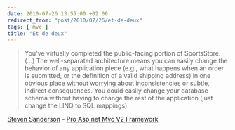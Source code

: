 ```yaml
---
date: 2010-07-26 13:55:00 +02:00
redirect_from: "post/2010/07/26/et-de-deux"
tags: [ mvc ]
title: "Et de deux"
---
```


> You've virtually completed the public-facing portion of SportsStore. (...)
> The well-separated architecture means you can easily change the behavior of any
> application piece (e.g., what happens when an order is submitted, or the
> definition of a valid shipping address) in one obvious place without worrying
> about inconsistencies or subtle, indirect consequences. You could easily change
> your database schema without having to change the rest of the application (just
> change the LINQ to SQL mappings).

[Steven
Sanderson](http://blog.stevensanderson.com/) - [
Pro Asp.net Mvc V2 Framework](http://www.amazon.fr/gp/product/1430228865?ie=UTF8&amp;tag=07arde-21&amp;linkCode=as2&amp;camp=1642&amp;creative=6746&amp;creativeASIN=1430228865)

